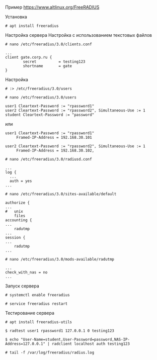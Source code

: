 Пример 
https://www.altlinux.org/FreeRADIUS

Установка
```
# apt install freeradius
```
Настройка сервера
Настройка c использованием текстовых файлов
```
# nano /etc/freeradius/3.0/clients.conf
```
```
...
client gate.corp.ru {
        secret          = testing123
        shortname       = gate
}

```

Настройка
```
# :> /etc/freeradius/3.0/users
```
```
# nano /etc/freeradius/3.0/users
```
```
user1 Cleartext-Password := "rpassword1"
user2 Cleartext-Password := "rpassword2", Simultaneous-Use := 1
student Cleartext-Password := "password"
```
или
```
user1 Cleartext-Password := "rpassword1"
     Framed-IP-Address = 192.168.30.101

user2 Cleartext-Password := "rpassword2", Simultaneous-Use := 1
     Framed-IP-Address = 192.168.30.102,
```

```
# nano /etc/freeradius/3.0/radiusd.conf
```
```
...
log {
  ...
  auth = yes
...
```
```
# nano /etc/freeradius/3.0/sites-available/default
```
```
authorize {
...
#	unix
	files
accounting {
...
	radutmp
...
session {
...
	radutmp
...
```

```
# nano /etc/freeradius/3.0/mods-available/radutmp
```
```
...
check_with_nas = no
...
```

Запуск сервера
```
# systemctl enable freeradius

# service freeradius restart
```


Тестирование сервера

```
# apt install freeradius-utils
```
```
$ radtest user1 rpassword1 127.0.0.1 0 testing123

$ echo "User-Name=student,User-Password=password,NAS-IP-Address=127.0.0.1" | radclient localhost auth testing123
```

```
# tail -f /var/log/freeradius/radius.log
```
